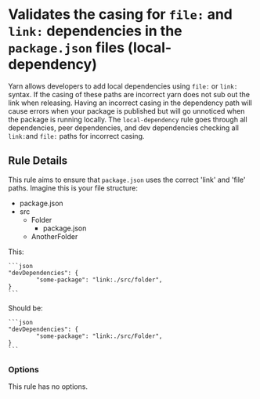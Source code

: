 # Validates the casing for `file:` and `link:` dependencies in the `package.json` files (local-dependency)

Yarn allows developers to add local dependencies using `file:` or `link:` syntax. If the casing of these paths are incorrect yarn does
not sub out the link when releasing. Having an incorrect casing in the dependency path will cause errors
when your package is published but will go unnoticed when the package is running locally. The `local-dependency` rule goes through all
dependencies, peer dependencies, and dev dependencies checking all `link:`and `file:` paths for incorrect casing.

## Rule Details

This rule aims to ensure that `package.json` uses the correct 'link' and 'file' paths. Imagine this is
your file structure:

-   package.json
-   src
    -   Folder
        -   package.json
    -   AnotherFolder

This:

    ```json
    "devDependencies": {
            "some-package": "link:./src/folder",
    }
    ```

Should be:

    ```json
    "devDependencies": {
            "some-package": "link:./src/Folder",
    }
    ```

### Options

This rule has no options.
